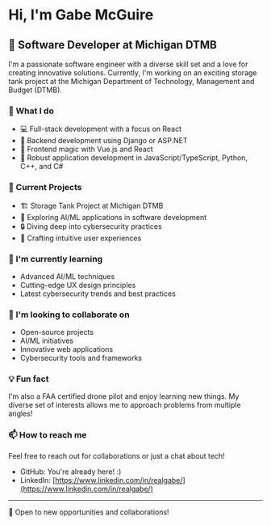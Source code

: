 # Hi, I'm Gabe McGuire

## 💼 Software Developer at Michigan DTMB

I'm a passionate software engineer with a diverse skill set and a love for creating innovative solutions. Currently, I'm working on an exciting storage tank project at the Michigan Department of Technology, Management and Budget (DTMB).

### 🚀 What I do

- 💻 Full-stack development with a focus on React
- 🐍 Backend development using Django or ASP.NET
- 🎨 Frontend magic with Vue.js and React
- 🔧 Robust application development in JavaScript/TypeScript, Python, C++, and C#

### 🔭 Current Projects

- 🏗️ Storage Tank Project at Michigan DTMB
- 🤖 Exploring AI/ML applications in software development
- 🔒 Diving deep into cybersecurity practices
- 🎨 Crafting intuitive user experiences

### 🌱 I'm currently learning

- Advanced AI/ML techniques
- Cutting-edge UX design principles
- Latest cybersecurity trends and best practices

### 👯 I'm looking to collaborate on

- Open-source projects
- AI/ML initiatives
- Innovative web applications
- Cybersecurity tools and frameworks

### 💡 Fun fact

I'm also a FAA certified drone pilot and enjoy learning new things. My diverse set of interests allows me to approach problems from multiple angles!

### 📫 How to reach me

Feel free to reach out for collaborations or just a chat about tech!

- GitHub: You're already here! :)
- LinkedIn: [https://www.linkedin.com/in/realgabe/](https://www.linkedin.com/in/realgabe/)
---

💼 Open to new opportunities and collaborations!
